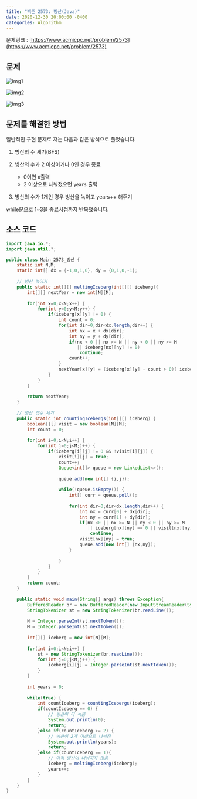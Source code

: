 ```yaml
---
title: "백준 2573: 빙산(Java)"
date: 2020-12-30 20:00:00 -0400
categories: Algorithm
---
```


문제링크 : [https://www.acmicpc.net/problem/2573](https://www.acmicpc.net/problem/2573)



## 문제

![img1](../../assets/images/Algorithm/BOJ-2573/img1.PNG)

![img2](../../assets/images/Algorithm/BOJ-2573/img2.PNG)

![img3](../../assets/images/Algorithm/BOJ-2573/img3.PNG)

## 문제를 해결한 방법

일반적인 구현 문제로 저는 다음과 같은 방식으로 풀었습니다.

1) 빙산의 수 세기(BFS)

2) 빙산의 수가 2 이상이거나 0인 경우 종료

	- 0이면 `0`출력
	- 2 이상으로 나눠졌으면  `years` 출력

3) 빙산의 수가 1개인 경우 빙산을 녹이고 years++ 해주기

while문으로 1~3을 종료시점까지 반복했습니다.



## 소스 코드

```java
import java.io.*;
import java.util.*;

public class Main_2573_빙산 {
	static int N,M;
	static int[] dx = {-1,0,1,0}, dy = {0,1,0,-1};
	
	// 빙산 녹이기
	public static int[][] meltingIceberg(int[][] iceberg){
		int[][] nextYear = new int[N][M];
		
		for(int x=0;x<N;x++) {
			for(int y=0;y<M;y++) {
				if(iceberg[x][y] != 0) {
					int count = 0;
					for(int dir=0;dir<dx.length;dir++) {
						int nx = x + dx[dir];
						int ny = y + dy[dir];
						if(nx < 0 || nx >= N || ny < 0 || ny >= M 
                           || iceberg[nx][ny] != 0)
							continue;
						count++;
					}
					nextYear[x][y] = (iceberg[x][y] - count > 0)? iceberg[x][y] - count : 0;
				}
			}
		}
		
		return nextYear;
	}
	
	// 빙산 갯수 세기
	public static int countingIcebergs(int[][] iceberg) {
		boolean[][] visit = new boolean[N][M];
		int count = 0;
		
		for(int i=0;i<N;i++) {
			for(int j=0;j<M;j++) {
				if(iceberg[i][j] != 0 && !visit[i][j]) {
					visit[i][j] = true;
					count++;
					Queue<int[]> queue = new LinkedList<>();
					
					queue.add(new int[] {i,j});
					
					while(!queue.isEmpty()) {
						int[] curr = queue.poll();
						
						for(int dir=0;dir<dx.length;dir++) {
							int nx = curr[0] + dx[dir];
							int ny = curr[1] + dy[dir];
							if(nx <0 || nx >= N || ny < 0 || ny >= M 
                               || iceberg[nx][ny] == 0 || visit[nx][ny])
								continue;
							visit[nx][ny] = true;
							queue.add(new int[] {nx,ny});
						}
						
					}
				}
			}
		}
		return count;
	}
	
	public static void main(String[] args) throws Exception{
		BufferedReader br = new BufferedReader(new InputStreamReader(System.in));
		StringTokenizer st = new StringTokenizer(br.readLine());
		
		N = Integer.parseInt(st.nextToken());
		M = Integer.parseInt(st.nextToken());
		
		int[][] iceberg = new int[N][M];
		
		for(int i=0;i<N;i++) {
			st = new StringTokenizer(br.readLine());
			for(int j=0;j<M;j++) {
				iceberg[i][j] = Integer.parseInt(st.nextToken());
			}
		}
		
		int years = 0;
		
		while(true) {
			int countIceberg = countingIcebergs(iceberg);
			if(countIceberg == 0) {
				// 빙산이 다 녹음
				System.out.println(0);
				return;
			}else if(countIceberg >= 2) {
				// 빙산이 2개 이상으로 나눠짐
				System.out.println(years);
				return;
			}else if(countIceberg == 1){
				// 아직 빙산이 나눠지지 않음
				iceberg = meltingIceberg(iceberg);
				years++;
			}
		}
	}
}

```

